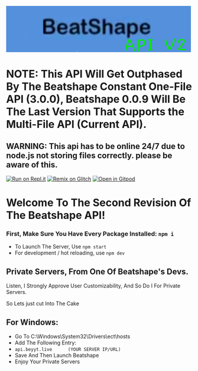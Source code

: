 ![bro](nahh.png)
# NOTE: This API Will Get Outphased By The Beatshape Constant One-File API (3.0.0), Beatshape 0.0.9 Will Be The Last Version That Supports the Multi-File API (Current API).
## WARNING: This api has to be online 24/7 due to node.js not storing files correctly. please be aware of this.
[![Run on Repl.it](https://repl.it/badge/github/BeyYT/Beatshape-Rest-API)](https://repl.it/github/BeyYT/Beatshape-Rest-API) [![Remix on Glitch](https://cdn.glitch.com/2703baf2-b643-4da7-ab91-7ee2a2d00b5b%2Fremix-button.svg)](https://glitch.com/edit/#!/import/github/BeyYT/Beatshape-Rest-API) [![Open in Gitpod](https://gitpod.io/button/open-in-gitpod.svg)](https://gitpod.io/#https://github.com/BeyYT/Beatshape-Rest-API)
# Welcome To The Second Revision Of The Beatshape API!
### First, Make Sure You Have Every Package Installed: `npm i`
- To Launch The Server, Use ``npm start``
- For development / hot reloading, use ``npm dev``


## Private Servers, From One Of Beatshape's Devs.
Listen, I Strongly Approve User Customizability, And So Do I For Private Servers.

So Lets just cut Into The Cake

## For Windows:
- Go To C:\Windows\System32\Drivers\ect\hosts
- Add The Following Entry:
- ``api.beyyt.live      (YOUR SERVER IP/URL)``
- Save And Then Launch Beatshape
- Enjoy Your Private Servers
